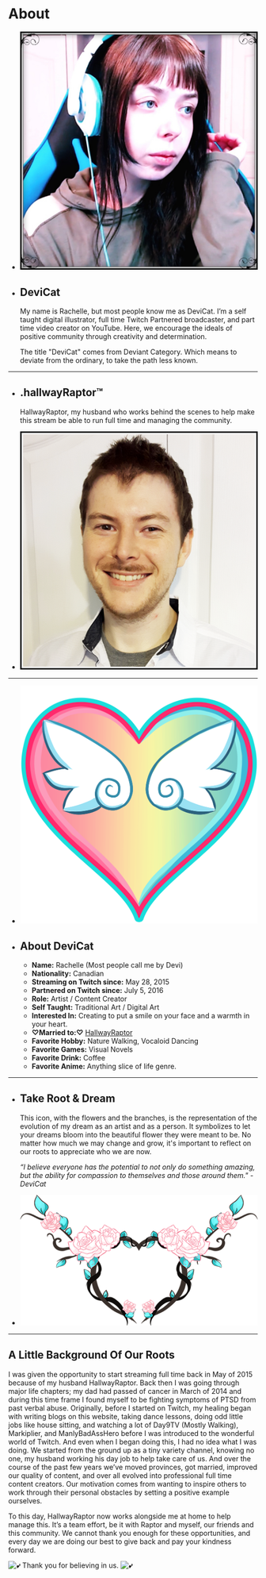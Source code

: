 # About

* ![](img/aboutdevicat.png)
* ## DeviCat

  My name is Rachelle, but most people know me as DeviCat. I’m a self taught digital illustrator, full
  time Twitch Partnered broadcaster, and part time video creator on YouTube. Here, we encourage the ideals of positive
  community through creativity and determination.

  The title "DeviCat" comes from Deviant Category. Which means to deviate from the ordinary, to take the path less known. 

---

* ## .hallwayRaptor™

  HallwayRaptor, my husband who works behind the scenes to help make this
  stream be able to run full time and managing the community.

* ![](img/aboutraptor.png)

---

* ![](img/devicatheartemote.png)

* ## About DeviCat
  * **Name:** Rachelle (Most people call me by Devi)
  * **Nationality:** Canadian
  * **Streaming on Twitch since:** May 28, 2015
  * **Partnered on Twitch since:** July 5, 2016
  * **Role:** Artist / Content Creator
  * **Self Taught:** Traditional Art / Digital Art
  * **Interested In:** Creating to put a smile on your face and a warmth in your heart.
  * **♡Married to:♡** [HallwayRaptor](https://www.twitter.com/HallwayRaptor)
  * **Favorite Hobby:** Nature Walking, Vocaloid Dancing
  * **Favorite Games:** Visual Novels
  * **Favorite Drink:** Coffee
  * **Favorite Anime:** Anything slice of life genre.


---

* ## Take Root & Dream

  This icon, with the flowers and the branches, is the representation of the evolution of my dream as an artist and as a person. It symbolizes to let your dreams bloom into the beautiful flower they were meant to be. No matter how much we may change and grow, it's important to reflect on our roots to appreciate who we are now.
  
  *“I believe everyone has the potential to not only do something amazing, but the ability for compassion to themselves and those around them." - DeviCat* 

* ![](img/TakeRootDream_icon.png)

---

## A Little Background Of Our Roots

I was given the opportunity to start streaming full time back in May of 2015
because of my husband HallwayRaptor. Back then I was going through major life
chapters; my dad had passed of cancer in March of 2014 and during this time
frame I found myself to be fighting symptoms of PTSD from past verbal abuse.
Originally, before I started on Twitch, my healing began with writing blogs on
this website, taking dance lessons, doing odd little jobs like house sitting,
and watching a lot of Day9TV (Mostly Walking), Markiplier, and ManlyBadAssHero
before I was introduced to the wonderful world of Twitch. And even when I began
doing this, I had no idea what I was doing. We started from the ground
up as a tiny variety channel, knowing no one, my husband working his day job to
help take care of us. And over the course of the past few years we’ve
moved provinces, got married, improved our quality of
content, and over all evolved into professional full time content creators. Our
motivation comes from wanting to inspire others to work through their personal
obstacles by setting a positive example ourselves. 

To this day, HallwayRaptor now works alongside me at home to help manage this.
It’s a team effort, be it with Raptor and myself, our friends and this community.
We cannot thank you enough for these opportunities, and every day we are doing
our best to give back and pay your kindness forward.

*![💕](https://s.w.org/images/core/emoji/2.2.1/svg/1f495.svg)*
Thank you for believing in us.
*![💕](https://s.w.org/images/core/emoji/2.2.1/svg/1f495.svg)*
